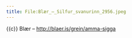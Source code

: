 ```yaml
---
title: File:Blær_–_Silfur_svanurinn_2956.jpeg
---
```


{{c}} Blær – http://blaer.is/grein/amma-sigga